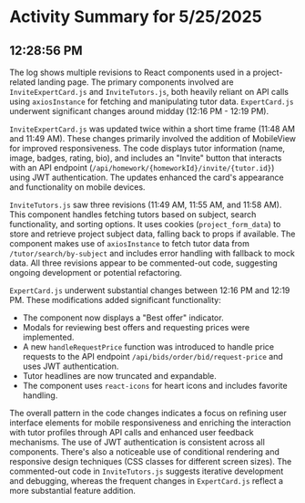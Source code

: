 # Activity Summary for 5/25/2025

## 12:28:56 PM
The log shows multiple revisions to React components used in a project-related landing page.  The primary components involved are `InviteExpertCard.js` and `InviteTutors.js`, both heavily reliant on API calls using `axiosInstance` for fetching and manipulating tutor data.  `ExpertCard.js` underwent significant changes around midday (12:16 PM - 12:19 PM).

`InviteExpertCard.js` was updated twice within a short time frame (11:48 AM and 11:49 AM). These changes primarily involved the addition of  MobileView for improved responsiveness.  The code displays tutor information (name, image, badges, rating, bio), and includes an "Invite" button that interacts with an API endpoint (`/api/homework/{homeworkId}/invite/{tutor.id}`) using JWT authentication.  The updates enhanced the card's appearance and functionality on mobile devices.

`InviteTutors.js` saw three revisions (11:49 AM, 11:55 AM, and 11:58 AM).  This component handles fetching tutors based on subject, search functionality, and sorting options.  It uses cookies (`project_form_data`) to store and retrieve project subject data, falling back to props if available.  The component makes use of `axiosInstance` to fetch tutor data from `/tutor/search/by-subject` and includes error handling with fallback to mock data.  All three revisions appear to be commented-out code, suggesting ongoing development or potential refactoring.

`ExpertCard.js`  underwent substantial changes between 12:16 PM and 12:19 PM.  These modifications added significant functionality:
*   The component now displays a "Best offer" indicator.
*   Modals for reviewing best offers and requesting prices were implemented.
*   A new `handleRequestPrice` function was introduced to handle price requests to the API endpoint `/api/bids/order/bid/request-price` and uses JWT authentication.
*   Tutor headlines are now truncated and expandable.
*   The component uses `react-icons` for heart icons and includes favorite handling.

The overall pattern in the code changes indicates a focus on refining user interface elements for mobile responsiveness and enriching the interaction with tutor profiles through API calls and enhanced user feedback mechanisms.  The use of JWT authentication is consistent across all components.  There's also a noticeable use of conditional rendering and responsive design techniques (CSS classes for different screen sizes). The commented-out code in `InviteTutors.js` suggests iterative development and debugging, whereas the frequent changes in `ExpertCard.js` reflect a more substantial feature addition.
